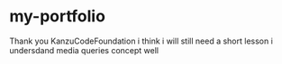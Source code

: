 # my-portfolio
Thank you KanzuCodeFoundation
i think i will still need a short lesson i undersdand media queries concept well

